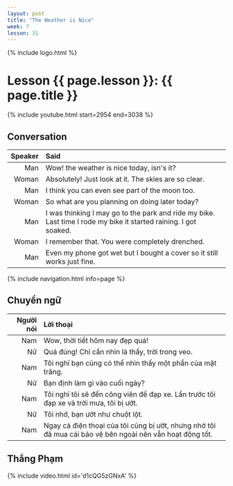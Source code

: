 ```yaml
---
layout: post
title: "The Weather is Nice"
week: 7
lesson: 31
---
```


{% include logo.html %}
  
# Lesson {{ page.lesson }}: {{ page.title }}

{% include youtube.html start=2954 end=3038 %}

## Conversation

Speaker | Said
---: | :---
Man | Wow! the weather is nice today, isn's it?
Woman | Absolutely! Just look at it. The skies are so clear.
Man | I think you can even see part of the moon too.
Woman | So what are you planning on doing later today?
Man | I was thinking I may go to the park and ride my bike. Last time I rode my bike it started raining. I got soaked.
Woman | I remember that. You were completely drenched.
Man | Even my phone got wet but I bought a cover so it still works just fine.

{% include navigation.html info=page %}

## Chuyển ngữ

Người nói | Lời thoại
---: | :---
Nam | Wow, thời tiết hôm nay đẹp quá!
Nữ | Quá đúng! Chỉ cần nhìn là thấy, trời trong veo.
Nam | Tôi nghĩ bạn cũng có thể nhìn thấy một phần của mặt trăng.
Nữ | Bạn định làm gì vào cuối ngày?
Nam | Tôi nghĩ tôi sẽ đến công viên để đạp xe. Lần trước tôi đạp xe và trời mưa, tôi bị ướt.
Nữ | Tôi nhớ, bạn ướt như chuột lột.
Nam | Ngay cả điện thoại của tôi cũng bị ướt, nhưng nhờ tôi đã mua cái bảo vệ bên ngoài nên vẫn hoạt động tốt.

## Thắng Phạm

{% include video.html id='d1cQG5zGNxA' %}
